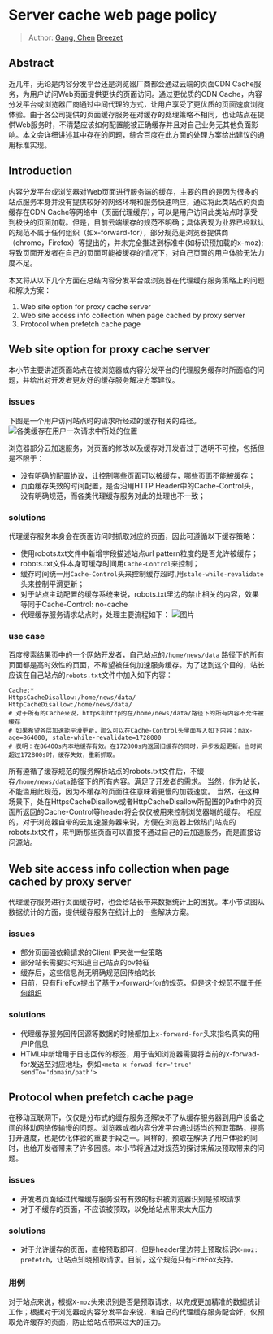 # Server cache web page policy

> Author:  [Gang, Chen](mailto:chengang06@baidu.com) [Breezet](taoqignqian01@baidu.com)

## Abstract

近几年，无论是内容分发平台还是浏览器厂商都会通过云端的页面CDN Cache服务，为用户访问Web页面提供更快的页面访问。通过更优质的CDN Cache，内容分发平台或浏览器厂商通过中间代理的方式，让用户享受了更优质的页面速度浏览体验。由于各公司提供的页面缓存服务在对缓存的处理策略不相同，也让站点在提供Web服务时，不清楚应该如何配置能被正确缓存并且对自己业务无其他负面影响。本文会详细讲述其中存在的问题，综合百度在此方面的处理方案给出建议的通用标准实现。

## Introduction

内容分发平台或浏览器对Web页面进行服务端的缓存，主要的目的是因为很多的站点服务本身并没有提供较好的网络环境和服务快速响应，通过将此类站点的页面缓存在CDN Cache等网络中（页面代理缓存），可以是用户访问此类站点时享受到极快的页面加载。但是，目前云端缓存的规范不明确；具体表现为业界已经默认的规范不属于任何组织（如x-forward-for），部分规范是浏览器提供商（chrome，Firefox）等提出的，并未完全推进到标准中(如标识预加载的x-moz);导致页面开发者在自己的页面可能被缓存的情况下，对自己页面的用户体验无法力度不足。

本文将从以下几个方面在总结内容分发平台或浏览器在代理缓存服务策略上的问题和解决方案：

1. Web site option for proxy cache server
2. Web site access info collection when page cached by proxy server
3. Protocol when prefetch cache page
 
## Web site option for proxy cache server

本小节主要讲述页面站点在被浏览器或内容分发平台的代理服务缓存时所面临的问题，并给出对开发者更友好的缓存服务解决方案建议。

### issues

下图是一个用户访问站点时的请求所经过的缓存相关的路径。
 ![各类缓存在用户一次请求中所处的位置](http://bos.nj.bpc.baidu.com/v1/agroup/0e5f75439b7b188d765ee7e6924f22484ea07d29)

浏览器部分云加速服务，对页面的修改以及缓存对开发者过于透明不可控，包括但是不限于：

* 没有明确的配置协议，让控制哪些页面可以被缓存，哪些页面不能被缓存；
* 页面缓存失效的时间配置，是否沿用HTTP Header中的Cache-Control头，没有明确规范，而各类代理缓存服务对此的处理也不一致；

### solutions
代理缓存服务本身会在页面访问时抓取对应的页面，因此可遵循以下缓存策略：

* 使用robots.txt文件中新增字段描述站点url pattern粒度的是否允许被缓存；
* robots.txt文件本身可缓存时间用`Cache-Control`来控制；
* 缓存时间统一用`Cache-Control`头来控制缓存超时,用`stale-while-revalidate`头来控制平滑更新；
* 对于站点主动配置的缓存系统来说，robots.txt里边的禁止相关的内容，效果等同于Cache-Control: no-cache
* 代理缓存服务请求站点时，处理主要流程如下：
![图片](http://bos.nj.bpc.baidu.com/v1/agroup/6f48af9e732a5dad78e1ee01a3ab0b3d6fba20f5)

### use case

百度搜索结果页中的一个网站开发者，自己站点的`/home/news/data` 路径下的所有页面都是高时效性的页面，不希望被任何加速服务缓存。为了达到这个目的，站长应该在自己站点的`robots.txt`文件中加入如下内容：
```
Cache:*
HttpsCacheDisallow:/home/news/data/
HttpCacheDisallow:/home/news/data/
# 对于所有的Cache来说，https和http的在/home/news/data/路径下的所有内容不允许被缓存
# 如果希望各层加速能平滑更新，那么可以在Cache-Control头里面写入如下内容：max-age=864000, stale-while-revalidate=1728000
# 表明：在86400s内本地缓存有效。在172800s内返回旧缓存的同时，异步发起更新。当时间超过172800s时，缓存失效，重新抓取。
```

所有遵循了缓存规范的服务解析站点的robots.txt文件后，不缓存``/home/news/data``路径下的所有内容。满足了开发者的需求。
当然，作为站长，不能滥用此规范，因为不缓存的页面往往意味着更慢的加载速度。
当然，在这种场景下，处在HttpsCacheDisallow或者HttpCacheDisallow所配置的Path中的页面所返回的Cache-Control等header将会仅仅被用来控制浏览器端的缓存。
相应的，对于浏览器自带的云加速服务器来说，方便在浏览器上做热门站点的robots.txt文件，来判断那些页面可以直接不通过自己的云加速服务，而是直接访问源站。

## Web site access info collection when page cached by proxy server

代理缓存服务进行页面缓存时，也会给站长带来数据统计上的困扰。本小节试图从数据统计的方面，提供缓存服务在统计上的一些解决方案。

### issues

* 部分页面强依赖请求的Client IP来做一些策略
* 部分站长需要实时知道自己站点的pv特征
* 缓存后，这些信息尚无明确规范回传给站长
* 目前，只有FireFox提出了基于x-forward-for的规范，但是这个规范不属于[任何组织](https://developer.mozilla.org/zh-CN/docs/Web/HTTP/Headers/X-Forwarded-For)

### solutions

* 代理缓存服务回传回源等数据的时候都加上`x-forward-for`头来指名真实的用户IP信息
* HTML中新增用于日志回传的标签，用于告知浏览器需要将当前的x-forwad-for发送至对应地址，例如``<meta x-forwad-for='true' sendTo='domain/path'>``

## Protocol when prefetch cache page

在移动互联网下，仅仅是分布式的缓存服务还解决不了从缓存服务器到用户设备之间的移动网络传输慢的问题。浏览器或者内容分发平台通过适当的预取策略，提高打开速度，也是优化体验的重要手段之一。同样的，预取在解决了用户体验的同时，也给开发者带来了许多困惑。本小节将通过对规范的探讨来解决预取带来的问题。

### issues
* 开发者页面经过代理缓存服务没有有效的标识被浏览器识别是预取请求
* 对于不缓存的页面，不应该被预取，以免给站点带来太大压力

### solutions

* 对于允许缓存的页面，直接预取即可，但是header里边带上预取标识`X-moz: prefetch`，让站点知晓预取请求。目前，这个规范只有FireFox支持。

### 用例
对于站点来说，根据`X-moz`头来识别是否是预取请求，以完成更加精准的数据统计工作；根据对于浏览器或内容分发平台来说，和自己的代理缓存服务配合好，仅预取允许缓存的页面，防止给站点带来过大的压力。

